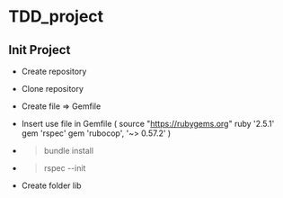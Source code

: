 # TDD_project

## Init Project
- Create repository
- Clone repository

- Create file => Gemfile
- Insert use file in Gemfile (
   source "https://rubygems.org"
   ruby '2.5.1'
   gem 'rspec'
   gem 'rubocop', '~> 0.57.2'
)

- >bundle install
- >rspec --init

- Create folder lib